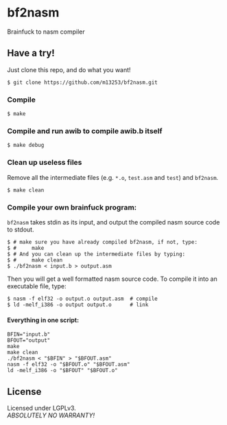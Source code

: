 # bf2nasm
Brainfuck to nasm compiler

## Have a try!
Just clone this repo, and do what you want!

	$ git clone https://github.com/m13253/bf2nasm.git

### Compile

	$ make

### Compile and run awib to compile awib.b itself

	$ make debug

### Clean up useless files
Remove all the intermediate files (e.g. `*.o`, `test.asm` and `test`)
and `bf2nasm`.

	$ make clean

### Compile your own brainfuck program:
`bf2nasm` takes stdin as its input, and output the compiled nasm source
code to stdout.

	$ # make sure you have already compiled bf2nasm, if not, type:
	$ #		make
	$ # And you can clean up the intermediate files by typing:
	$ #		make clean
	$ ./bf2nasm < input.b > output.asm

Then you will get a well formatted nasm source code. To compile it
into an executable file, type:

	$ nasm -f elf32 -o output.o output.asm  # compile
	$ ld -melf_i386 -o output output.o      # link

#### Everything in one script:

	BFIN="input.b"
	BFOUT="output"
	make
	make clean
	./bf2nasm < "$BFIN" > "$BFOUT.asm"
	nasm -f elf32 -o "$BFOUT.o" "$BFOUT.asm"
	ld -melf_i386 -o "$BFOUT" "$BFOUT.o"

## License
Licensed under LGPLv3.<br>
*ABSOLUTELY NO WARRANTY!*

